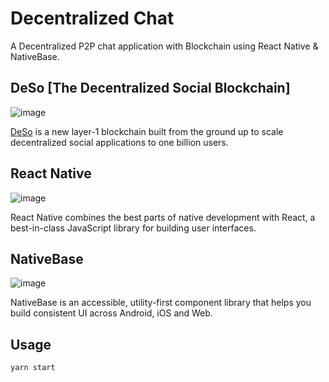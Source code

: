 # Decentralized Chat

A Decentralized P2P chat application with Blockchain using React Native & NativeBase.


## DeSo [The Decentralized Social Blockchain]

![image](https://user-images.githubusercontent.com/57614947/177016547-ec3338f9-ac77-4e7f-be97-69fd34025ddb.png)

[DeSo](https://www.deso.org/) is a new layer-1 blockchain built from the ground up to scale decentralized social applications to one billion users.

## React Native

![image](https://user-images.githubusercontent.com/57614947/177016678-0ccbba63-c4f8-4dee-8327-bee392676654.png)

React Native combines the best parts of native development with React, a best-in-class JavaScript library for building user interfaces.

## NativeBase

![image](https://user-images.githubusercontent.com/57614947/177016593-e79013af-23a6-4836-873c-d638f68ec34c.png)

NativeBase is an accessible, utility-first component library that helps you build consistent UI across Android, iOS and Web.

## Usage
```sh
yarn start
```
